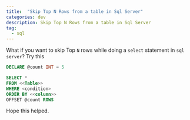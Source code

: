 ```yaml
---
title:  "Skip Top N Rows from a table in Sql Server" 
categories: dev 
description: Skip Top N Rows from a table in Sql Server
tag:  
  - sql
--- 
```


What if you want to skip Top `N` rows while doing a `select` statement in `sql server`?
Try this

``` sql
DECLARE @count INT = 5

SELECT *
FROM <<Table>>
WHERE <condition>
ORDER BY <<column>>
OFFSET @count ROWS
```

Hope this helped.
